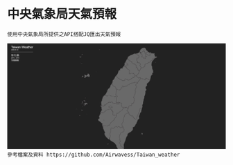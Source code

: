 # 中央氣象局天氣預報

```
使用中央氣象局所提供之API搭配JQ匯出天氣預報
```
![GITHUB]( https://github.com/h03514/forecast_weather/blob/master/img/finish.jpg "Forecast_Weather_Finish")
`參考檔案及資料 https://github.com/Airwavess/Taiwan_weather`
